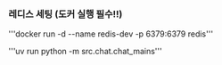 
### 레디스 세팅 (도커 실행 필수!!)
'''docker run -d --name redis-dev -p 6379:6379 redis'''

'''uv run python -m src.chat.chat_mains'''
